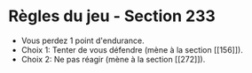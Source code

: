 # Règles du jeu - Section 233

- Vous perdez 1 point d'endurance.
- Choix 1: Tenter de vous défendre (mène à la section [[156]]).
- Choix 2: Ne pas réagir (mène à la section [[272]]).